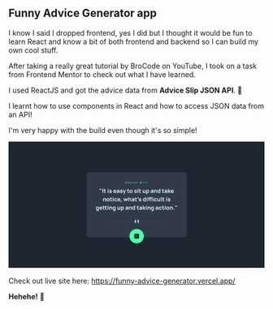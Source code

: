 ## Funny Advice Generator app

I know I said I dropped frontend, yes I did but I thought it would be fun to learn React and know a bit of both frontend and backend so I can build my own cool stuff.

After taking a really great tutorial by BroCode on YouTube, I took on a task from Frontend Mentor to check out what I have learned.

I used ReactJS and got the advice data from **Advice Slip JSON API**. 🚀

I learnt how to use components in React and how to access JSON data from an API!

I'm very happy with the build even though it's so simple!

![](./my-demo.png)

Check out live site here: https://funny-advice-generator.vercel.app/

**Hehehe!** 🚀
